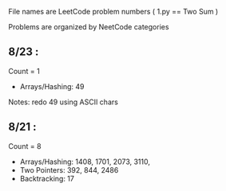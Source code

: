 File names are LeetCode problem numbers ( 1.py == Two Sum )

Problems are organized by NeetCode categories

## 8/23 :

Count = 1

- Arrays/Hashing: 49

Notes: redo 49 using ASCII chars

## 8/21 :

Count = 8

- Arrays/Hashing: 1408, 1701, 2073, 3110,
- Two Pointers: 392, 844, 2486
- Backtracking: 17
